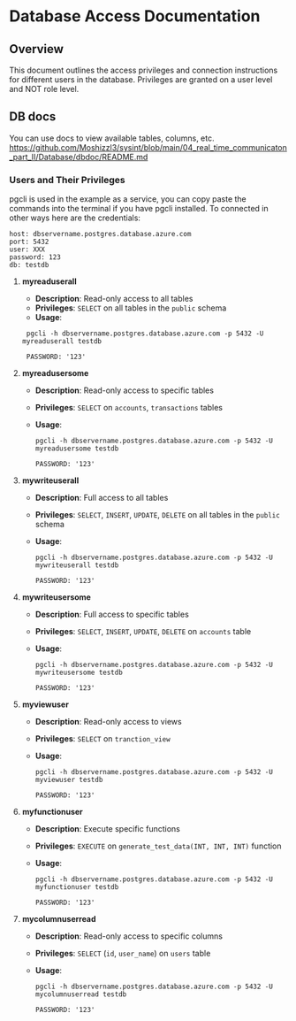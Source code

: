 # Database Access Documentation

## Overview

This document outlines the access privileges and connection instructions for different users in the database. Privileges are granted on a user level and NOT role level.

## DB docs
You can use docs to view available tables, columns, etc.
https://github.com/Moshizzl3/sysint/blob/main/04_real_time_communicaton_part_II/Database/dbdoc/README.md

### Users and Their Privileges

pgcli is used in the example as a service, you can copy paste the commands into the terminal if you have pgcli installed.
To connected in other ways here are the credentials:

```
host: dbservername.postgres.database.azure.com 
port: 5432
user: XXX
password: 123
db: testdb
```


1. **myreaduserall**
   - **Description**: Read-only access to all tables
   - **Privileges**: `SELECT` on all tables in the `public` schema
   - **Usage**:

    ```
     pgcli -h dbservername.postgres.database.azure.com -p 5432 -U myreaduserall testdb
    ```

    ```
     PASSWORD: '123'
    ```


2. **myreadusersome**
   - **Description**: Read-only access to specific tables
   - **Privileges**: `SELECT` on `accounts`, `transactions` tables
   - **Usage**:

     ```
     pgcli -h dbservername.postgres.database.azure.com -p 5432 -U myreadusersome testdb
      ```

      ```
     PASSWORD: '123'
     ```

3. **mywriteuserall**
   - **Description**: Full access to all tables
   - **Privileges**: `SELECT`, `INSERT`, `UPDATE`, `DELETE` on all tables in the `public` schema
   - **Usage**:

     ```
     pgcli -h dbservername.postgres.database.azure.com -p 5432 -U mywriteuserall testdb
      ```

     ```
     PASSWORD: '123'
     ```

4. **mywriteusersome**
   - **Description**: Full access to specific tables
   - **Privileges**: `SELECT`, `INSERT`, `UPDATE`, `DELETE` on `accounts` table
   - **Usage**:

      ```
     pgcli -h dbservername.postgres.database.azure.com -p 5432 -U mywriteusersome testdb
       ```

      ```
     PASSWORD: '123'
      ```

5. **myviewuser**
   - **Description**: Read-only access to views
   - **Privileges**: `SELECT` on `tranction_view`
   - **Usage**:

     ```
     pgcli -h dbservername.postgres.database.azure.com -p 5432 -U myviewuser testdb
     ```

     ```
     PASSWORD: '123'
     ```

6. **myfunctionuser**
   - **Description**: Execute specific functions
   - **Privileges**: `EXECUTE` on `generate_test_data(INT, INT, INT)` function
   - **Usage**:

     ```
     pgcli -h dbservername.postgres.database.azure.com -p 5432 -U myfunctionuser testdb
     ```

     ```
     PASSWORD: '123'
     ```

7. **mycolumnuserread**
   - **Description**: Read-only access to specific columns
   - **Privileges**: `SELECT` (`id`, `user_name`) on `users` table
   - **Usage**:

     ```
     pgcli -h dbservername.postgres.database.azure.com -p 5432 -U mycolumnuserread testdb
     ```

     ```
     PASSWORD: '123'
     ```
